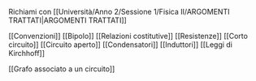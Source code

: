 Richiami con [[Università/Anno 2/Sessione 1/Fisica II/ARGOMENTI TRATTATI|ARGOMENTI TRATTATI]]

[[Convenzioni]]
[[Bipolo]]
[[Relazioni costitutive]]
[[Resistenze]]
[[Corto circuito]]
[[Circuito aperto]]
[[Condensatori]]
[[Induttori]]
[[Leggi di Kirchhoff]]


[[Grafo associato a un circuito]]